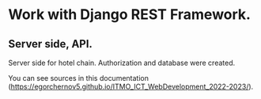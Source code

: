 # Work with Django REST Framework.
## Server side, API.

Server side for hotel chain. Authorization and database were created.

You can see sources in this documentation (https://egorchernov5.github.io/ITMO_ICT_WebDevelopment_2022-2023/).
